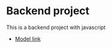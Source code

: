 # Backend project

This is a backend project with javascript

- [Model link](https://app.eraser.io/workspace/YtPqZ1VogxGy1jzIDkzj)